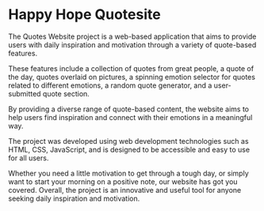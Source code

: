 # Happy Hope Quotesite

The Quotes Website project is a web-based application that aims to provide users with daily inspiration and motivation through a variety of quote-based features.

These features include a collection of quotes from great people, a quote of the day, quotes overlaid on pictures, a spinning emotion selector for quotes related to different emotions, a random quote generator, and a user-submitted quote section.

By providing a diverse range of quote-based content, the website aims to help users find inspiration and connect with their emotions in a meaningful way.

The project was developed using web development technologies such as HTML, CSS, JavaScript, and is designed to be accessible and easy to use for all users.  

Whether you need a little motivation to get through a tough day, or simply want to start your morning on a positive note, our website has got you covered. Overall, the project is an innovative and useful tool for anyone seeking daily inspiration and motivation.
